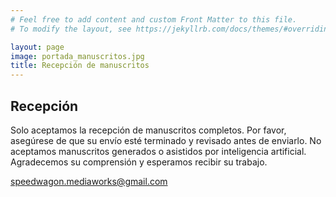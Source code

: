 ```yaml
---
# Feel free to add content and custom Front Matter to this file.
# To modify the layout, see https://jekyllrb.com/docs/themes/#overriding-theme-defaults

layout: page
image: portada_manuscritos.jpg
title: Recepción de manuscritos
---
```

## Recepción
Solo aceptamos la recepción de manuscritos completos. Por favor, asegúrese de que su envío esté terminado y revisado antes de enviarlo. No aceptamos manuscritos generados o asistidos por inteligencia artificial. Agradecemos su comprensión y esperamos recibir su trabajo.


<a href="mailto:speedwagon.mediaworks@gmail.com?subject=manuscritos" target="_blank" rel="noopener noreferrer" class="btn btn-primary">
<i class="fa-solid fa-envelope"></i> speedwagon.mediaworks@gmail.com
</a>